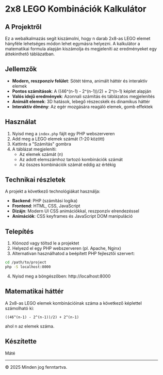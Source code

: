 # 2x8 LEGO Kombinációk Kalkulátor

## A Projektről

Ez a webalkalmazás segít kiszámolni, hogy n darab 2x8-as LEGO elemet hányféle lehetséges módon lehet egymásra helyezni. A kalkulátor a matematikai formula alapján kiszámolja és megjeleníti az eredményeket egy áttekinthető táblázatban.

## Jellemzők

- **Modern, reszponzív felület**: Sötét téma, animált háttér és interaktív elemek
- **Pontos számítások**: A ((46^(n-1) - 2^(n-1))/2) + 2^(n-1) képlet alapján
- **Valós idejű eredmények**: Azonnali számítás és táblázatos megjelenítés
- **Animált elemek**: 3D hatások, lebegő részecskék és dinamikus háttér
- **Interaktív élmény**: Az egér mozgására reagáló elemek, gomb effektek

## Használat

1. Nyisd meg a `index.php` fájlt egy PHP webszerveren
2. Add meg a LEGO elemek számát (1-20 között)
3. Kattints a "Számítás" gombra
4. A táblázat megjeleníti:
   - Az elemek számát (n)
   - Az adott elemszámhoz tartozó kombinációk számát
   - Az összes kombinációk számát eddig az értékig

## Technikai részletek

A projekt a következő technológiákat használja:

- **Backend**: PHP (számítási logika)
- **Frontend**: HTML, CSS, JavaScript
- **Dizájn**: Modern UI CSS animációkkal, reszponzív elrendezéssel
- **Animációk**: CSS keyframes és JavaScript DOM manipuláció

## Telepítés

1. Klónozd vagy töltsd le a projektet
2. Helyezd el egy PHP webszerveren (pl. Apache, Nginx)
3. Alternatívan használhatod a beépített PHP fejlesztői szervert:

```bash
cd /path/to/project
php -S localhost:8000
```

4. Nyisd meg a böngészőben: http://localhost:8000

## Matematikai háttér

A 2x8-as LEGO elemek kombinációinak száma a következő képlettel számolható ki:

```
((46^(n-1) - 2^(n-1))/2) + 2^(n-1)
```

ahol n az elemek száma.

## Készítette

Máté

---

© 2025 Minden jog fenntartva.
